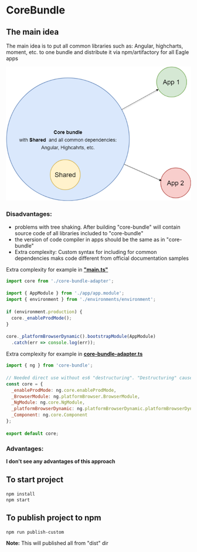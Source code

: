 # CoreBundle

## The main idea

The main idea is to put all common libraries such as: Angular, highcharts, moment, etc.
to one bundle and distribute it via npm/artifactory for all Eagle apps

![](core-bundle.png)

### Disadvantages:

* problems with tree shaking. After building "core-bundle" will contain source 
code of all libraries included to "core-bundle"
* the version of code compiler in apps should be the same as in "core-bundle"
* Extra complexity: Custom syntax for including for common dependencies maks code different from official
  documentation samples
 
Extra complexity for example in [**"main.ts"**](https://github.com/Investigations-eagle/app-with-core-bundle/blob/master/src/main.ts)  
```javascript
import core from './core-bundle-adapter';

import { AppModule } from './app/app.module';
import { environment } from './environments/environment';

if (environment.production) {
  core._enableProdMode();
}

core._platformBrowserDynamic().bootstrapModule(AppModule)
  .catch(err => console.log(err));
```

Extra complexity for example in  [**core-bundle-adapter.ts**](https://github.com/Investigations-eagle/app-with-core-bundle/blob/master/src/core-bundle-adapter/index.ts)
```javascript
import { ng } from 'core-bundle';

// Needed direct use without es6 "destructuring". "Destructuring" causes build error
const core = {
  _enableProdMode: ng.core.enableProdMode,
  _BrowserModule: ng.platformBrowser.BrowserModule,
  _NgModule: ng.core.NgModule,
  _platformBrowserDynamic: ng.platformBrowserDynamic.platformBrowserDynamic,
  _Component: ng.core.Component
};

export default core;
```

### Advantages:

**I don't see any advantages of this approach**

## To start project

```
npm install
npm start
```

## To publish project to npm

```
npm run publish-custom
```
**Note:** This will published all from "dist" dir
